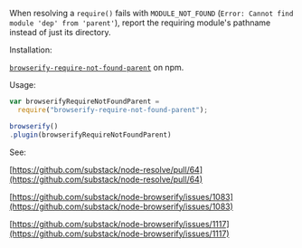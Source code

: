 When resolving a `require()` fails with `MODULE_NOT_FOUND` (`Error: Cannot find module 'dep' from 'parent'`), report the requiring
module's pathname instead of just its directory.

Installation:

[`browserify-require-not-found-parent`](https://www.npmjs.com/package/browserify-require-not-found-parent) on npm.

Usage:

```js
var browserifyRequireNotFoundParent =
  require("browserify-require-not-found-parent");

browserify()
.plugin(browserifyRequireNotFoundParent)
```

See:

[https://github.com/substack/node-resolve/pull/64](https://github.com/substack/node-resolve/pull/64)

[https://github.com/substack/node-browserify/issues/1083](https://github.com/substack/node-browserify/issues/1083)

[https://github.com/substack/node-browserify/issues/1117](https://github.com/substack/node-browserify/issues/1117)
